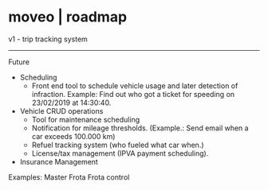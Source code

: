 # moveo | roadmap

v1 - trip tracking system

----

Future

- Scheduling
    - Front end tool to schedule vehicle usage and later detection of infraction. Example: Find out who got a ticket for speeding on 23/02/2019 at 14:30:40.
- Vehicle CRUD operations
    - Tool for maintenance scheduling
    - Notification for mileage thresholds. (Example.: Send email when a car exceeds 100.000 km)
    - Refuel tracking system (who fueled what car when.)
    - License/tax management (IPVA payment scheduling).
- Insurance Management



Examples: Master Frota
          Frota control
